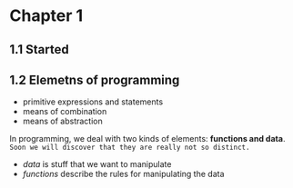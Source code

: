 # Chapter 1

## 1.1 Started

## 1.2 Elemetns of programming

- primitive expressions and statements
- means of combination
- means of abstraction

In programming, we deal with two kinds of elements: **functions and data**. `Soon we will discover that they are really not so distinct.`

- *data* is stuff that we want to manipulate
- *functions* describe the rules for manipulating the data
